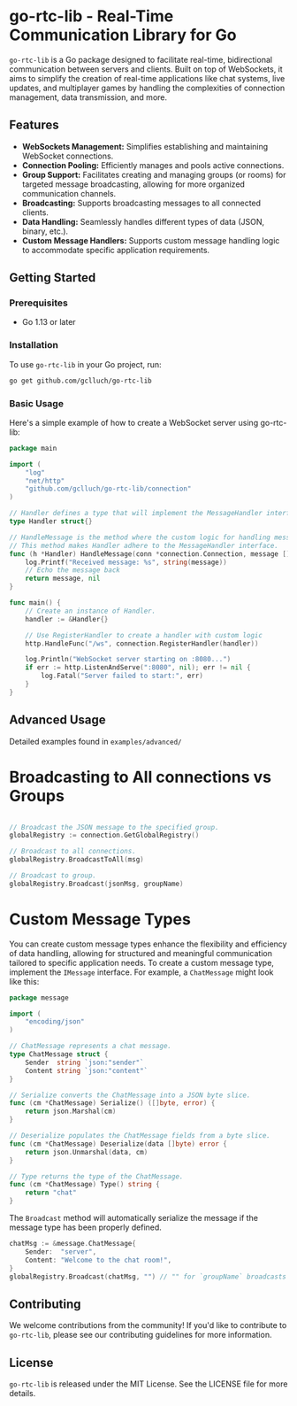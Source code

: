 # go-rtc-lib - Real-Time Communication Library for Go

`go-rtc-lib` is a Go package designed to facilitate real-time, bidirectional communication between servers and clients. Built on top of WebSockets, it aims to simplify the creation of real-time applications like chat systems, live updates, and multiplayer games by handling the complexities of connection management, data transmission, and more.

## Features

- **WebSockets Management:** Simplifies establishing and maintaining WebSocket connections.
- **Connection Pooling:** Efficiently manages and pools active connections.
- **Group Support:** Facilitates creating and managing groups (or rooms) for targeted message broadcasting, allowing for more organized communication channels.
- **Broadcasting:** Supports broadcasting messages to all connected clients.
- **Data Handling:** Seamlessly handles different types of data (JSON, binary, etc.).
- **Custom Message Handlers:** Supports custom message handling logic to accommodate specific application requirements.


## Getting Started

### Prerequisites 
- Go 1.13 or later

### Installation

To use `go-rtc-lib` in your Go project, run:

```bash
go get github.com/gclluch/go-rtc-lib
```

### Basic Usage

Here's a simple example of how to create a WebSocket server using go-rtc-lib:

```go
package main

import (
	"log"
	"net/http"
	"github.com/gclluch/go-rtc-lib/connection"
)

// Handler defines a type that will implement the MessageHandler interface.
type Handler struct{}

// HandleMessage is the method where the custom logic for handling messages is defined.
// This method makes Handler adhere to the MessageHandler interface.
func (h *Handler) HandleMessage(conn *connection.Connection, message []byte) ([]byte, error) {
    log.Printf("Received message: %s", string(message))
    // Echo the message back
    return message, nil
}

func main() {
    // Create an instance of Handler.
    handler := &Handler{}

    // Use RegisterHandler to create a handler with custom logic
	http.HandleFunc("/ws", connection.RegisterHandler(handler))

	log.Println("WebSocket server starting on :8080...")
	if err := http.ListenAndServe(":8080", nil); err != nil {
		log.Fatal("Server failed to start:", err)
	}
}
```

## Advanced Usage

Detailed examples found in `examples/advanced/`

# Broadcasting to All connections vs Groups

```go

// Broadcast the JSON message to the specified group.
globalRegistry := connection.GetGlobalRegistry()

// Broadcast to all connections.
globalRegistry.BroadcastToAll(msg)

// Broadcast to group. 
globalRegistry.Broadcast(jsonMsg, groupName)
```

# Custom Message Types

You can create custom message types enhance the flexibility and efficiency of data handling, allowing for structured and meaningful communication tailored to specific application needs. To create a custom message type, implement the `IMessage` interface. For example, a `ChatMessage` might look like this:

```go
package message

import (
	"encoding/json"
)

// ChatMessage represents a chat message.
type ChatMessage struct {
	Sender  string `json:"sender"`
	Content string `json:"content"`
}

// Serialize converts the ChatMessage into a JSON byte slice.
func (cm *ChatMessage) Serialize() ([]byte, error) {
	return json.Marshal(cm)
}

// Deserialize populates the ChatMessage fields from a byte slice.
func (cm *ChatMessage) Deserialize(data []byte) error {
	return json.Unmarshal(data, cm)
}

// Type returns the type of the ChatMessage.
func (cm *ChatMessage) Type() string {
	return "chat"
}
```

The `Broadcast` method will automatically serialize the message if the message type has been properly defined.

```go
chatMsg := &message.ChatMessage{
	Sender:  "server",
	Content: "Welcome to the chat room!",
}
globalRegistry.Broadcast(chatMsg, "") // "" for `groupName` broadcasts to all clients.
```

## Contributing

We welcome contributions from the community! If you'd like to contribute to `go-rtc-lib`, please see our contributing guidelines for more information.

## License

`go-rtc-lib` is released under the MIT License. See the LICENSE file for more details.